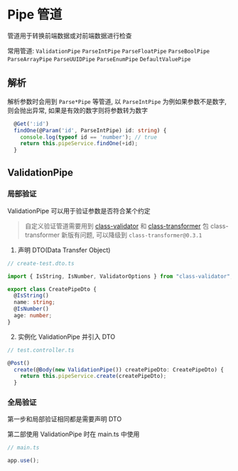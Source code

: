 # Pipe 管道

管道用于转换前端数据或对前端数据进行检查

常用管道: `ValidationPipe` `ParseIntPipe` `ParseFloatPipe` `ParseBoolPipe` `ParseArrayPipe` `ParseUUIDPipe` `ParseEnumPipe` `DefaultValuePipe`

## 解析

解析参数时会用到 `Parse*Pipe` 等管道, 以 `ParseIntPipe` 为例如果参数不是数字, 则会抛出异常, 如果是有效的数字则将参数转为数字

```ts
  @Get(':id')
  findOne(@Param('id', ParseIntPipe) id: string) {
    console.log(typeof id == 'number'); // true
    return this.pipeService.findOne(+id);
  }
```

## ValidationPipe

### 局部验证

ValidationPipe 可以用于验证参数是否符合某个约定

> 自定义验证管道需要用到 [class-validator](https://www.npmjs.com/package/class-validator) 和 [class-transformer](https://www.npmjs.com/package/class-transformer) 包
> class-transformer 新版有问题, 可以降级到 `class-transformer@0.3.1`

1. 声明 DTO(Data Transfer Object)

```ts
// create-test.dto.ts

import { IsString, IsNumber, ValidatorOptions } from "class-validator";

export class CreatePipeDto {
  @IsString()
  name: string;
  @IsNumber()
  age: number;
}
```

2. 实例化 ValidationPipe 并引入 DTO

```ts
// test.controller.ts

@Post()
  create(@Body(new ValidationPipe()) createPipeDto: CreatePipeDto) {
    return this.pipeService.create(createPipeDto);
  }
```

### 全局验证

第一步和局部验证相同都是需要声明 DTO

第二部使用 ValidationPipe 时在 main.ts 中使用

```ts
// main.ts

app.use();
```
